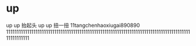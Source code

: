 # up
up up 抬起头 up up 扭一扭
11tangchenhaoxiugai890890
111111111111111111111111111111111111111111111111111111111111111111111111111111111111111111111111111
